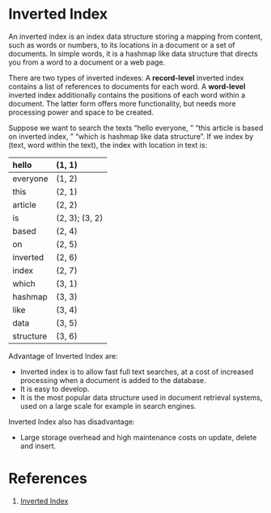 # Inverted Index

An inverted index is an index data structure storing a mapping from content, such as words or numbers, to its locations in a document or a set of documents. In simple words, it is a hashmap like data structure that directs you from a word to a document or a web page.

There are two types of inverted indexes: A **record-level** inverted index contains a list of references to documents for each word. A **word-level** inverted index additionally contains the positions of each word within a document. The latter form offers more functionality, but needs more processing power and space to be created.

Suppose we want to search the texts “hello everyone, ” “this article is based on inverted index, ” “which is hashmap like data structure”. If we index by (text, word within the text), the index with location in text is:

|hello    |(1, 1)  |
|:---     | :---   |
|everyone |(1, 2)  |
|this     |(2, 1)  |
|article  |(2, 2)  |
|is       |(2, 3); (3, 2) |
|based    |(2, 4)  |
|on       |(2, 5)  |
|inverted |(2, 6)  |
|index    |(2, 7)  |
|which    |(3, 1)  |
|hashmap  |(3, 3)  |
|like     |(3, 4)  |
|data     |(3, 5)  |
|structure|(3, 6)  |


Advantage of Inverted Index are:

 - Inverted index is to allow fast full text searches, at a cost of increased processing when a document is added to the database.
 - It is easy to develop.
 - It is the most popular data structure used in document retrieval systems, used on a large scale for example in search engines.

Inverted Index also has disadvantage:

 - Large storage overhead and high maintenance costs on update, delete and insert.



# References

1. [Inverted Index](https://www.geeksforgeeks.org/inverted-index/)